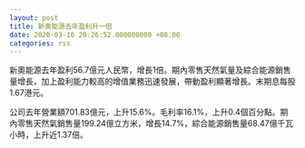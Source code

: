 ```yaml
---
layout: post
title: 新奧能源去年盈利升一倍
date: 2020-03-16 20:26:52.000000000 +08:00
categories: rss
---
```


新奧能源去年盈利56.7億元人民幣，增長1倍。期內零售天然氣量及綜合能源銷售量增長，加上盈利能力較高的增值業務迅速發展，帶動盈利顯著增長。末期息每股1.67港元。

公司去年營業額701.83億元，上升15.6%。毛利率16.1%，上升0.4個百分點。期內零售天然氣銷售量199.24億立方米，增長14.7%，綜合能源銷售量68.47億千瓦小時，上升近1.37倍。
